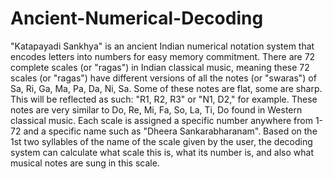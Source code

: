 # Ancient-Numerical-Decoding
"Katapayadi Sankhya" is an ancient Indian numerical notation system that encodes letters into numbers for easy memory commitment. There are 72 complete scales (or "ragas") in Indian classical music, meaning these 72 scales (or "ragas") have different versions of all the notes (or "swaras") of Sa, Ri, Ga, Ma, Pa, Da, Ni, Sa. Some of these notes are flat, some are sharp. This will be reflected as such: "R1, R2, R3" or "N1, D2," for example. These notes are very similar to Do, Re, Mi, Fa, So, La, Ti, Do found in Western classical music. Each scale is assigned a specific number anywhere from 1-72 and a specific name such as "Dheera Sankarabharanam". Based on the 1st two syllables of the name of the scale given by the user, the decoding system can calculate what scale this is, what its number is, and also what musical notes are sung in this scale.
